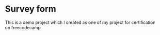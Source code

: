 # Survey form

This is a demo project which I created as one of my project for certification on freecodecamp
